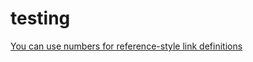# testing
[You can use numbers for reference-style link definitions][1]


























[1]: here

